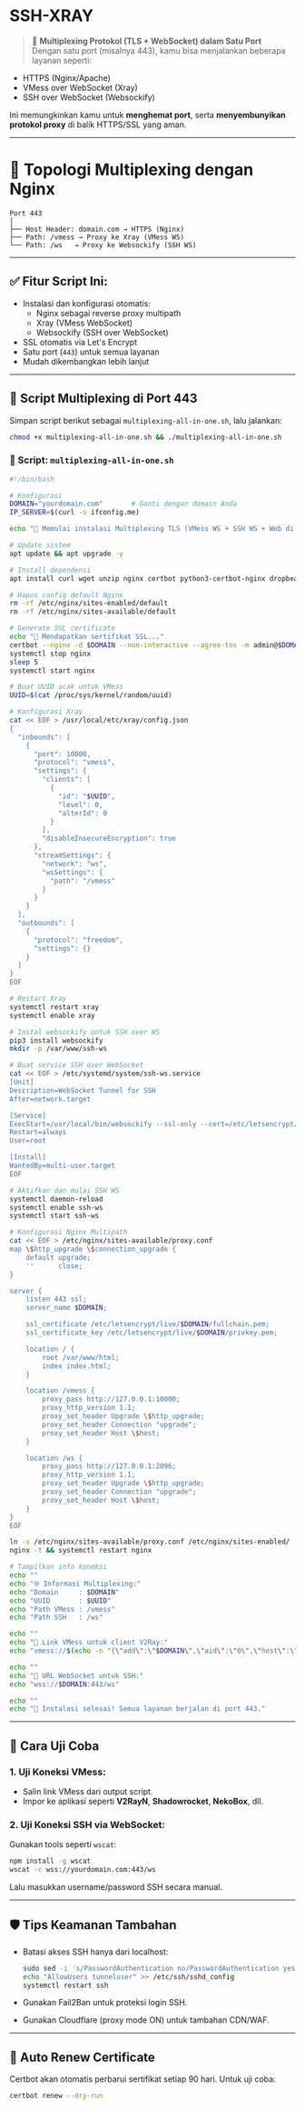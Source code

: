 # SSH-XRAY

> 🧩 **Multiplexing Protokol (TLS + WebSocket) dalam Satu Port**  
Dengan satu port (misalnya 443), kamu bisa menjalankan beberapa layanan seperti:
- HTTPS (Nginx/Apache)
- VMess over WebSocket (Xray)
- SSH over WebSocket (Websockify)

Ini memungkinkan kamu untuk **menghemat port**, serta **menyembunyikan protokol proxy** di balik HTTPS/SSL yang aman.

---

# 🔧 Topologi Multiplexing dengan Nginx

```
Port 443
│
├── Host Header: domain.com → HTTPS (Nginx)
├── Path: /vmess → Proxy ke Xray (VMess WS)
└── Path: /ws   → Proxy ke Websockify (SSH WS)
```

---

## ✅ Fitur Script Ini:

- Instalasi dan konfigurasi otomatis:
  - Nginx sebagai reverse proxy multipath
  - Xray (VMess WebSocket)
  - Websockify (SSH over WebSocket)
- SSL otomatis via Let's Encrypt
- Satu port (`443`) untuk semua layanan
- Mudah dikembangkan lebih lanjut

---

## 📜 Script Multiplexing di Port 443

Simpan script berikut sebagai `multiplexing-all-in-one.sh`, lalu jalankan:

```bash
chmod +x multiplexing-all-in-one.sh && ./multiplexing-all-in-one.sh
```

### 🔽 Script: `multiplexing-all-in-one.sh`

```bash
#!/bin/bash

# Konfigurasi
DOMAIN="yourdomain.com"       # Ganti dengan domain Anda
IP_SERVER=$(curl -s ifconfig.me)

echo "🔧 Memulai instalasi Multiplexing TLS (VMess WS + SSH WS + Web di port 443)..."

# Update sistem
apt update && apt upgrade -y

# Install dependensi
apt install curl wget unzip nginx certbot python3-certbot-nginx dropbear stunnel4 python3-pip xray -y

# Hapus config default Nginx
rm -rf /etc/nginx/sites-enabled/default
rm -rf /etc/nginx/sites-available/default

# Generate SSL certificate
echo "🔐 Mendapatkan sertifikat SSL..."
certbot --nginx -d $DOMAIN --non-interactive --agree-tos -m admin@$DOMAIN
systemctl stop nginx
sleep 5
systemctl start nginx

# Buat UUID acak untuk VMess
UUID=$(cat /proc/sys/kernel/random/uuid)

# Konfigurasi Xray
cat << EOF > /usr/local/etc/xray/config.json
{
  "inbounds": [
    {
      "port": 10000,
      "protocol": "vmess",
      "settings": {
        "clients": [
          {
            "id": "$UUID",
            "level": 0,
            "alterId": 0
          }
        ],
        "disableInsecureEncryption": true
      },
      "streamSettings": {
        "network": "ws",
        "wsSettings": {
          "path": "/vmess"
        }
      }
    }
  ],
  "outbounds": [
    {
      "protocol": "freedom",
      "settings": {}
    }
  ]
}
EOF

# Restart Xray
systemctl restart xray
systemctl enable xray

# Instal websockify untuk SSH over WS
pip3 install websockify
mkdir -p /var/www/ssh-ws

# Buat service SSH over WebSocket
cat << EOF > /etc/systemd/system/ssh-ws.service
[Unit]
Description=WebSocket Tunnel for SSH
After=network.target

[Service]
ExecStart=/usr/local/bin/websockify --ssl-only --cert=/etc/letsencrypt/live/$DOMAIN/fullchain.pem --key=/etc/letsencrypt/live/$DOMAIN/privkey.pem 2096 $IP_SERVER:22 --log-file=/var/log/ssh-ws.log
Restart=always
User=root

[Install]
WantedBy=multi-user.target
EOF

# Aktifkan dan mulai SSH WS
systemctl daemon-reload
systemctl enable ssh-ws
systemctl start ssh-ws

# Konfigurasi Nginx Multipath
cat << EOF > /etc/nginx/sites-available/proxy.conf
map \$http_upgrade \$connection_upgrade {
    default upgrade;
    ''      close;
}

server {
    listen 443 ssl;
    server_name $DOMAIN;

    ssl_certificate /etc/letsencrypt/live/$DOMAIN/fullchain.pem;
    ssl_certificate_key /etc/letsencrypt/live/$DOMAIN/privkey.pem;

    location / {
        root /var/www/html;
        index index.html;
    }

    location /vmess {
        proxy_pass http://127.0.0.1:10000;
        proxy_http_version 1.1;
        proxy_set_header Upgrade \$http_upgrade;
        proxy_set_header Connection "upgrade";
        proxy_set_header Host \$host;
    }

    location /ws {
        proxy_pass http://127.0.0.1:2096;
        proxy_http_version 1.1;
        proxy_set_header Upgrade \$http_upgrade;
        proxy_set_header Connection "upgrade";
        proxy_set_header Host \$host;
    }
}
EOF

ln -s /etc/nginx/sites-available/proxy.conf /etc/nginx/sites-enabled/
nginx -t && systemctl restart nginx

# Tampilkan info koneksi
echo ""
echo "🌐 Informasi Multiplexing:"
echo "Domain     : $DOMAIN"
echo "UUID       : $UUID"
echo "Path VMess : /vmess"
echo "Path SSH   : /ws"

echo ""
echo "🔗 Link VMess untuk client V2Ray:"
echo "vmess://$(echo -n "{\"add\":\"$DOMAIN\",\"aid\":\"0\",\"host\":\"$DOMAIN\",\"id\":\"$UUID\",\"net\":\"ws\",\"path\":\"/vmess\",\"port\":\"443\",\"ps\":\"VMESS-WS-MUX\",\"tls\":\"tls\",\"type\":\"none\",\"v\":\"2\"}" | base64 -w0)"

echo ""
echo "🔗 URL WebSocket untuk SSH:"
echo "wss://$DOMAIN:443/ws"

echo ""
echo "🎉 Instalasi selesai! Semua layanan berjalan di port 443."
```

---

## 🧪 Cara Uji Coba

### 1. Uji Koneksi VMess:
- Salin link VMess dari output script.
- Impor ke aplikasi seperti **V2RayN**, **Shadowrocket**, **NekoBox**, dll.

### 2. Uji Koneksi SSH via WebSocket:
Gunakan tools seperti `wscat`:

```bash
npm install -g wscat
wscat -c wss://yourdomain.com:443/ws
```

Lalu masukkan username/password SSH secara manual.

---

## 🛡️ Tips Keamanan Tambahan

- Batasi akses SSH hanya dari localhost:
  ```bash
  sudo sed -i 's/PasswordAuthentication no/PasswordAuthentication yes/' /etc/ssh/sshd_config
  echo "AllowUsers tunneluser" >> /etc/ssh/sshd_config
  systemctl restart ssh
  ```

- Gunakan Fail2Ban untuk proteksi login SSH.

- Gunakan Cloudflare (proxy mode ON) untuk tambahan CDN/WAF.

---

## 🔄 Auto Renew Certificate

Certbot akan otomatis perbarui sertifikat setiap 90 hari. Untuk uji coba:

```bash
certbot renew --dry-run
```
